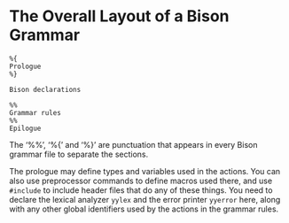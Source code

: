 # The Overall Layout of a Bison Grammar

```
%{
Prologue
%}

Bison declarations

%%
Grammar rules
%%
Epilogue
```

The ‘%%’, ‘%{’ and ‘%}’ are punctuation that appears in every Bison grammar file to separate the sections.

The prologue may define types and variables used in the actions. You can also use preprocessor commands to define macros used there, and use `#include` to include header files that do any of these things. You need to declare the lexical analyzer `yylex` and the error printer `yyerror` here, along with any other global identifiers used by the actions in the grammar rules.